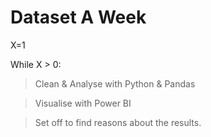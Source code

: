 # Dataset A Week
 
X=1

While X > 0:
> Clean & Analyse with Python & Pandas

> Visualise with Power BI 

> Set off to find reasons about the results. 


